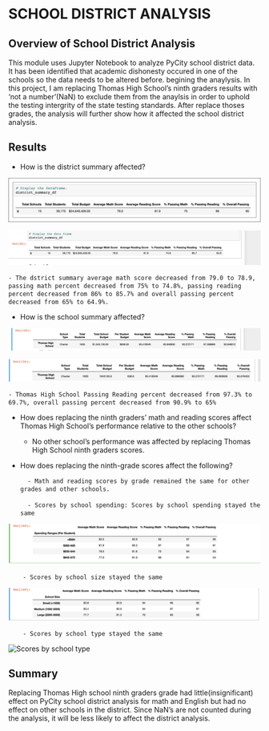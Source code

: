 # **SCHOOL DISTRICT ANALYSIS**

## **Overview of School District Analysis**


This module uses Jupyter Notebook to analyze PyCity school district data. It has been identified that academic dishonesty occured in one of the schools so the data needs to be altered  before. begining the anaylysis.
In this project, I am replacing Thomas High School’s ninth graders results with ‘not a number’(NaN) to exclude them from the anaylsis in order to uphold the testing intergrity of the state testing standards. After replace thoses grades, the analysis will further show how it affected the school district analysis.
 
## Results

- How is the district summary affected?

![Previous District summary](resources/initial_district_summary.png)

![Updated District summary](resources/new_District_summary.png)

	- The dstrict summary average math score decreased from 79.0 to 78.9, passing math percent decreased from 75% to 74.8%, passing reading percent decreased from 86% to 85.7% and overall passing percent decreased from 65% to 64.9%.


- How is the school summary affected?

![Previous Thomas High school Summarry](resources/initial_THS_Summary.png)

![Updated District Summary](resources/New_THS_Summary.png)

	- Thomas High School Passing Reading percent decreased from 97.3% to 69.7%, overall passing percent decreased from 90.9% to 65% 

- How does replacing the ninth graders’ math and reading scores affect Thomas High School’s performance relative to the other schools? 

	- No other school’s performance was affected by replacing Thomas High School ninth graders scores.

- How does replacing the ninth-grade scores affect the following? 

		- Math and reading scores by grade remained the same for other grades and other schools. 

		- Scores by school spending: Scores by school spending stayed the same

![Scores by School Spending](resources/scores_by_school_spending.png)

		- Scores by school size stayed the same

![Scores by school size](resources/scores_by_school_size.png)

		- Scores by school type stayed the same

![Scores by school type](scores_by_school_type.png)


## Summary
Replacing Thomas High school ninth graders grade had little(insignificant) effect on PyCity school district analysis for math and English but had no effect on other schools in the district. Since NaN’s are not counted during the analysis, it will be less likely to affect the district analysis.



